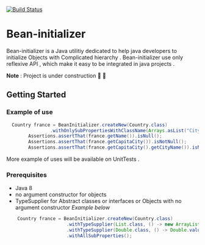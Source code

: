[![Build Status](https://travis-ci.org/yassinefarich/Bean-initializer.svg?branch=master)](https://travis-ci.org/yassinefarich/Bean-initializer)
# Bean-initializer

Bean-initializer is a Java utilitiy dedicated to help java developers to initialize Objects with Complicated hierarchy .
Bean-initializer use only reflexive API , which make it easy to be integrated in java projects .

**Note** : Project is under construction :construction: :construction:

## Getting Started

### Example of use

```java
  Country france = BeanInitializer.createNew(Country.class)
				.withOnlySubPropertiesWithClassName(Arrays.asList("City", "Coutry"));
		Assertions.assertThat(france.getName()).isNull();
		Assertions.assertThat(france.getCapitaCity()).isNotNull();
		Assertions.assertThat(france.getCapitaCity().getCityName()).isNull();
 ```
 
More example of uses will be available on UnitTests .

### Prerequisites
 * Java 8
 * no argument constructor for objects 
 * TypeSupplier for Abstract classes or interfaces or Objects with no argument constructor *Example below*
 ```java
     Country france = BeanInitializer.createNew(Country.class)
                       .withTypeSupplier(List.class, () -> new ArrayList<>()) // 'List' is Abstract type (Interface) 
                       .withTypeSupplier(Double.class, () -> Double.valueOf(0)) // 'Double' has no no argument constructor'
                       .withAllSubProperties();
  ```
